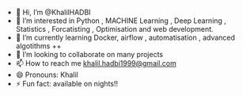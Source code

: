 - 👋 Hi, I’m @KhalilHADBI
- 👀 I’m interested in Python , MACHINE Learning , Deep Learning , Statistics , Forcatisting , Optimisation and web development.
- 🌱 I’m currently learning Docker, airflow , automatisation , advanced algotithms ++
- 💞️ I’m looking to collaborate on many projects
- 📫 How to reach me  khalil.hadbi1999@gmail.com 
- 😄 Pronouns:  Khalil
- ⚡ Fun fact: available on nights!! 

<!---
KhalilHADBI/KhalilHADBI is a ✨ special ✨ repository because its `README.md` (this file) appears on your GitHub profile.
You can click the Preview link to take a look at your changes.
--->
